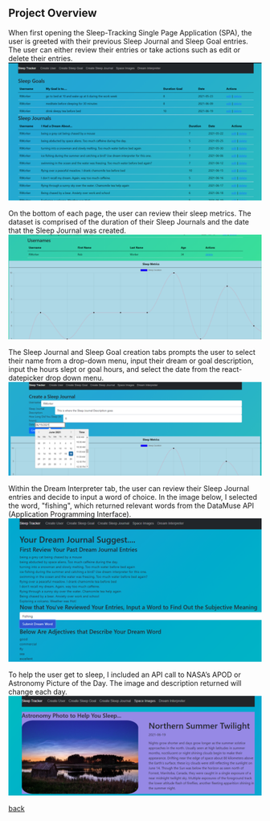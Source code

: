 ## Project Overview

When first opening the Sleep-Tracking Single Page Application (SPA), the user is greeted with their previous Sleep Journal and Sleep Goal entries. The user can either review their entries or take actions such as edit or delete their entries. 
![Main Page Top](images/mainPage01.PNG)

On the bottom of each page, the user can review their sleep metrics. The dataset is comprised of the duration of their Sleep Journals and the date that the Sleep Journal was created. 
![Main Page Bottom](images/mainPage02.PNG)

The Sleep Journal and Sleep Goal creation tabs prompts the user to select their name from a drop-down menu, input their dream or goal description, input the hours slept or goal hours, and select the date from the react-datepicker drop down menu.
![Sleep Journal](images/sleepJournal.PNG)

Within the Dream Interpreter tab, the user can review their Sleep Journal entries and decide to input a word of choice. In the image below, I selected the word, "fishing", which returned relevant words from the DataMuse API (Application Programming Interface). 
![Dream Interpreter](images/dreamInterp.PNG)

To help the user get to sleep, I included an API call to NASA’s APOD or Astronomy Picture of the Day. The image and description returned will change each day.
![NASA Image APOD](images/NasaImage.PNG)

[back](index.html)


